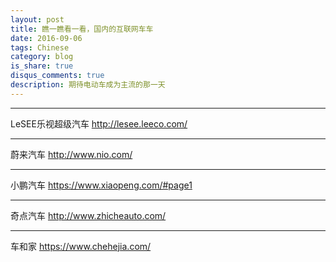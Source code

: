 ```yaml
---
layout: post
title: 瞧一瞧看一看，国内的互联网车车
date: 2016-09-06
tags: Chinese
category: blog
is_share: true
disqus_comments: true
description: 期待电动车成为主流的那一天
---
```


-----------------
LeSEE乐视超级汽车
http://lesee.leeco.com/

---------------
蔚来汽车
http://www.nio.com/

---------------
小鹏汽车
https://www.xiaopeng.com/#page1


------------
奇点汽车
http://www.zhicheauto.com/


------------
车和家
https://www.chehejia.com/